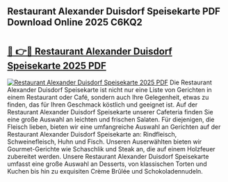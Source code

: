 ## Restaurant Alexander Duisdorf Speisekarte PDF Download Online 2025 C6KQ2

# <h2><a href="http://gcbcugh.nevu.top/?p=Restaurant+Alexander+Duisdorf+Speisekarte">🔗 👉🔴 Restaurant Alexander Duisdorf Speisekarte 2025 PDF</a></h2>

[![Restaurant Alexander Duisdorf Speisekarte 2025 PDF](https://i.imgur.com/dBaPXMq.png)](http://gcbcugh.nevu.top/?p=Restaurant+Alexander+Duisdorf+Speisekarte)
Die Restaurant Alexander Duisdorf Speisekarte ist nicht nur eine Liste von Gerichten in einem Restaurant oder Café, sondern auch Ihre Gelegenheit, etwas zu finden, das für Ihren Geschmack köstlich und geeignet ist. Auf der Restaurant Alexander Duisdorf Speisekarte unserer Cafeteria finden Sie eine große Auswahl an leichten und frischen Salaten. Für diejenigen, die Fleisch lieben, bieten wir eine umfangreiche Auswahl an Gerichten auf der Restaurant Alexander Duisdorf Speisekarte an: Rindfleisch, Schweinefleisch, Huhn und Fisch. Unseren Auserwählten bieten wir Gourmet-Gerichte wie Schaschlik und Steak an, die auf einem Holzfeuer zubereitet werden. Unsere Restaurant Alexander Duisdorf Speisekarte umfasst eine große Auswahl an Desserts, von klassischen Torten und Kuchen bis hin zu exquisiten Crème Brûlée und Schokoladennudeln.
